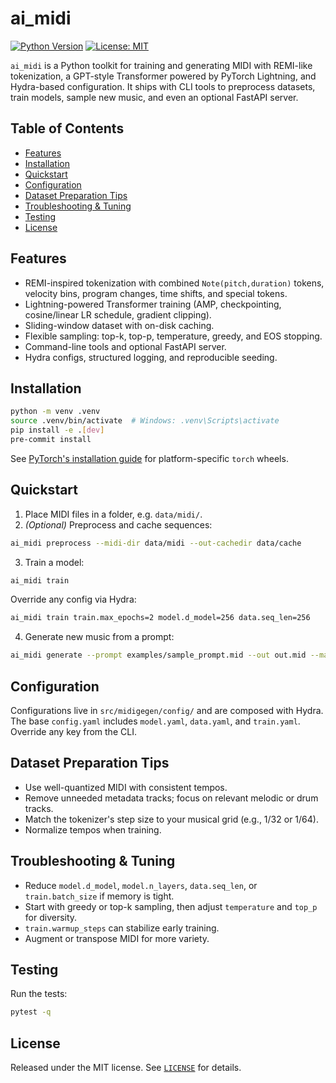 # ai_midi

[![Python Version](https://img.shields.io/badge/Python-3.12%2B-blue.svg)](https://www.python.org/)
[![License: MIT](https://img.shields.io/badge/License-MIT-green.svg)](LICENSE)

`ai_midi` is a Python toolkit for training and generating MIDI with REMI-like tokenization, a GPT-style Transformer powered by PyTorch Lightning, and Hydra-based configuration. It ships with CLI tools to preprocess datasets, train models, sample new music, and even an optional FastAPI server.

## Table of Contents

- [Features](#features)
- [Installation](#installation)
- [Quickstart](#quickstart)
- [Configuration](#configuration)
- [Dataset Preparation Tips](#dataset-preparation-tips)
- [Troubleshooting & Tuning](#troubleshooting--tuning)
- [Testing](#testing)
- [License](#license)

## Features

- REMI-inspired tokenization with combined `Note(pitch,duration)` tokens, velocity bins, program changes, time shifts, and special tokens.
- Lightning-powered Transformer training (AMP, checkpointing, cosine/linear LR schedule, gradient clipping).
- Sliding-window dataset with on-disk caching.
- Flexible sampling: top-k, top-p, temperature, greedy, and EOS stopping.
- Command-line tools and optional FastAPI server.
- Hydra configs, structured logging, and reproducible seeding.

## Installation

```bash
python -m venv .venv
source .venv/bin/activate  # Windows: .venv\Scripts\activate
pip install -e .[dev]
pre-commit install
```

See [PyTorch's installation guide](https://pytorch.org/get-started/locally/) for platform-specific `torch` wheels.

## Quickstart

1. Place MIDI files in a folder, e.g. `data/midi/`.
2. *(Optional)* Preprocess and cache sequences:

```bash
ai_midi preprocess --midi-dir data/midi --out-cachedir data/cache
```

3. Train a model:

```bash
ai_midi train
```

   Override any config via Hydra:

```bash
ai_midi train train.max_epochs=2 model.d_model=256 data.seq_len=256
```

4. Generate new music from a prompt:

```bash
ai_midi generate --prompt examples/sample_prompt.mid --out out.mid --max-tokens 256 --temp 1.0 --top_k 50 --top_p 0.95
```

## Configuration

Configurations live in `src/midigegen/config/` and are composed with Hydra. The base `config.yaml` includes `model.yaml`, `data.yaml`, and `train.yaml`. Override any key from the CLI.

## Dataset Preparation Tips

- Use well-quantized MIDI with consistent tempos.
- Remove unneeded metadata tracks; focus on relevant melodic or drum tracks.
- Match the tokenizer's step size to your musical grid (e.g., 1/32 or 1/64).
- Normalize tempos when training.

## Troubleshooting & Tuning

- Reduce `model.d_model`, `model.n_layers`, `data.seq_len`, or `train.batch_size` if memory is tight.
- Start with greedy or top-k sampling, then adjust `temperature` and `top_p` for diversity.
- `train.warmup_steps` can stabilize early training.
- Augment or transpose MIDI for more variety.

## Testing

Run the tests:

```bash
pytest -q
```

## License

Released under the MIT license. See [`LICENSE`](LICENSE) for details.

